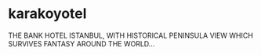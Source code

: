 # karakoyotel
THE BANK HOTEL ISTANBUL, WITH HISTORICAL PENINSULA VIEW WHICH SURVIVES FANTASY AROUND THE WORLD...
